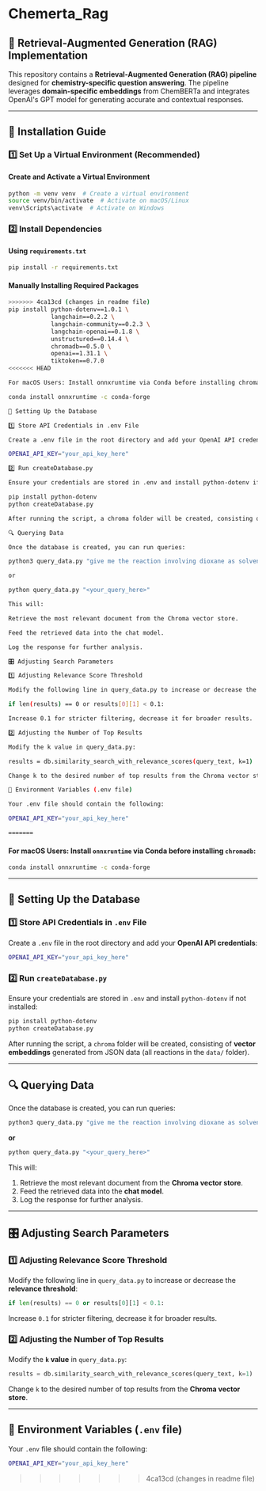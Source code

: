 # Chemerta_Rag

## 🚀 Retrieval-Augmented Generation (RAG) Implementation

This repository contains a **Retrieval-Augmented Generation (RAG) pipeline** designed for **chemistry-specific question answering**. The pipeline leverages **domain-specific embeddings** from ChemBERTa and integrates OpenAI's GPT model for generating accurate and contextual responses.

---

## 📌 Installation Guide

### **1️⃣ Set Up a Virtual Environment (Recommended)**

#### **Create and Activate a Virtual Environment**
```sh
python -m venv venv  # Create a virtual environment
source venv/bin/activate  # Activate on macOS/Linux
venv\Scripts\activate  # Activate on Windows
```

### **2️⃣ Install Dependencies**
#### **Using `requirements.txt`**
```sh
pip install -r requirements.txt
```
#### **Manually Installing Required Packages**
```sh
>>>>>>> 4ca13cd (changes in readme file)
pip install python-dotenv==1.0.1 \
            langchain==0.2.2 \
            langchain-community==0.2.3 \
            langchain-openai==0.1.8 \
            unstructured==0.14.4 \
            chromadb==0.5.0 \
            openai==1.31.1 \
            tiktoken==0.7.0
<<<<<<< HEAD

For macOS Users: Install onnxruntime via Conda before installing chromadb:

conda install onnxruntime -c conda-forge

📂 Setting Up the Database

1️⃣ Store API Credentials in .env File

Create a .env file in the root directory and add your OpenAI API credentials:

OPENAI_API_KEY="your_api_key_here"

2️⃣ Run createDatabase.py

Ensure your credentials are stored in .env and install python-dotenv if not installed:

pip install python-dotenv
python createDatabase.py

After running the script, a chroma folder will be created, consisting of vector embeddings generated from JSON data (all reactions in the data/ folder).

🔍 Querying Data

Once the database is created, you can run queries:

python3 query_data.py "give me the reaction involving dioxane as solvent"

or

python query_data.py "<your_query_here>"

This will:

Retrieve the most relevant document from the Chroma vector store.

Feed the retrieved data into the chat model.

Log the response for further analysis.

🎛️ Adjusting Search Parameters

1️⃣ Adjusting Relevance Score Threshold

Modify the following line in query_data.py to increase or decrease the relevance threshold:

if len(results) == 0 or results[0][1] < 0.1:

Increase 0.1 for stricter filtering, decrease it for broader results.

2️⃣ Adjusting the Number of Top Results

Modify the k value in query_data.py:

results = db.similarity_search_with_relevance_scores(query_text, k=1)

Change k to the desired number of top results from the Chroma vector store.

📌 Environment Variables (.env file)

Your .env file should contain the following:

OPENAI_API_KEY="your_api_key_here"

=======
```
#### **For macOS Users:** Install `onnxruntime` via Conda before installing `chromadb`:
```sh
conda install onnxruntime -c conda-forge
```

---

## 📂 Setting Up the Database

### **1️⃣ Store API Credentials in `.env` File**
Create a `.env` file in the root directory and add your **OpenAI API credentials**:
```sh
OPENAI_API_KEY="your_api_key_here"
```

### **2️⃣ Run `createDatabase.py`**
Ensure your credentials are stored in `.env` and install `python-dotenv` if not installed:
```sh
pip install python-dotenv
python createDatabase.py
```
After running the script, a `chroma` folder will be created, consisting of **vector embeddings** generated from JSON data (all reactions in the `data/` folder).

---

## 🔍 Querying Data

Once the database is created, you can run queries:

```sh
python3 query_data.py "give me the reaction involving dioxane as solvent"
```
**or**
```sh
python query_data.py "<your_query_here>"
```

This will:
1. Retrieve the most relevant document from the **Chroma vector store**.
2. Feed the retrieved data into the **chat model**.
3. Log the response for further analysis.

---

## 🎛️ Adjusting Search Parameters

### **1️⃣ Adjusting Relevance Score Threshold**
Modify the following line in `query_data.py` to increase or decrease the **relevance threshold**:
```python
if len(results) == 0 or results[0][1] < 0.1:
```
Increase `0.1` for stricter filtering, decrease it for broader results.

### **2️⃣ Adjusting the Number of Top Results**
Modify the **`k` value** in `query_data.py`:
```python
results = db.similarity_search_with_relevance_scores(query_text, k=1)
```
Change `k` to the desired number of top results from the **Chroma vector store**.

---

## 📌 Environment Variables (`.env` file)
Your `.env` file should contain the following:
```sh
OPENAI_API_KEY="your_api_key_here"
```
>>>>>>> 4ca13cd (changes in readme file)



